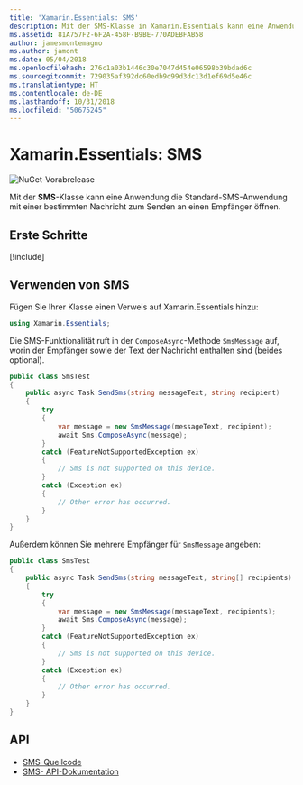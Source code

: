 ```yaml
---
title: 'Xamarin.Essentials: SMS'
description: Mit der SMS-Klasse in Xamarin.Essentials kann eine Anwendung die Standard-SMS-Anwendung mit einer bestimmten Nachricht zum Senden an einen Empfänger öffnen.
ms.assetid: 81A757F2-6F2A-458F-B9BE-770ADEBFAB58
author: jamesmontemagno
ms.author: jamont
ms.date: 05/04/2018
ms.openlocfilehash: 276c1a03b1446c30e7047d454e06598b39bdad6c
ms.sourcegitcommit: 729035af392dc60edb9d99d3dc13d1ef69d5e46c
ms.translationtype: HT
ms.contentlocale: de-DE
ms.lasthandoff: 10/31/2018
ms.locfileid: "50675245"
---
```

# <a name="xamarinessentials-sms"></a>Xamarin.Essentials: SMS

![NuGet-Vorabrelease](~/media/shared/pre-release.png)

Mit der **SMS**-Klasse kann eine Anwendung die Standard-SMS-Anwendung mit einer bestimmten Nachricht zum Senden an einen Empfänger öffnen.

## <a name="get-started"></a>Erste Schritte

[!include[](~/essentials/includes/get-started.md)]

## <a name="using-sms"></a>Verwenden von SMS

Fügen Sie Ihrer Klasse einen Verweis auf Xamarin.Essentials hinzu:

```csharp
using Xamarin.Essentials;
```

Die SMS-Funktionalität ruft in der `ComposeAsync`-Methode `SmsMessage` auf, worin der Empfänger sowie der Text der Nachricht enthalten sind (beides optional).

```csharp
public class SmsTest
{
    public async Task SendSms(string messageText, string recipient)
    {
        try
        {
            var message = new SmsMessage(messageText, recipient);
            await Sms.ComposeAsync(message);
        }
        catch (FeatureNotSupportedException ex)
        {
            // Sms is not supported on this device.
        }
        catch (Exception ex)
        {
            // Other error has occurred.
        }
    }
}
```

Außerdem können Sie mehrere Empfänger für `SmsMessage` angeben:

```csharp
public class SmsTest
{
    public async Task SendSms(string messageText, string[] recipients)
    {
        try
        {
            var message = new SmsMessage(messageText, recipients);
            await Sms.ComposeAsync(message);
        }
        catch (FeatureNotSupportedException ex)
        {
            // Sms is not supported on this device.
        }
        catch (Exception ex)
        {
            // Other error has occurred.
        }
    }
}
```

## <a name="api"></a>API

- [SMS-Quellcode](https://github.com/xamarin/Essentials/tree/master/Xamarin.Essentials/Sms)
- [SMS- API-Dokumentation](xref:Xamarin.Essentials.Sms)
